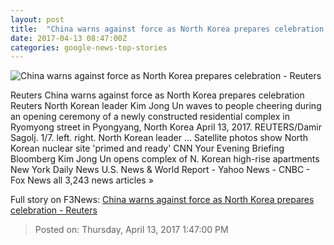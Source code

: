 ```yaml
---
layout: post
title:  "China warns against force as North Korea prepares celebration - Reuters"
date: 2017-04-13 08:47:00Z
categories: google-news-top-stories
---
```


![China warns against force as North Korea prepares celebration - Reuters](http://s4.reutersmedia.net/resources/r/?m=02&d=20170413&t=2&i=1180478453&w=&fh=545px&fw=&ll=&pl=&sq=&r=LYNXMPED3C09S)

Reuters China warns against force as North Korea prepares celebration Reuters North Korean leader Kim Jong Un waves to people cheering during an opening ceremony of a newly constructed residential complex in Ryomyong street in Pyongyang, North Korea April 13, 2017. REUTERS/Damir Sagolj. 1/7. left. right. North Korean leader ... Satellite photos show North Korean nuclear site 'primed and ready' CNN Your Evening Briefing Bloomberg Kim Jong Un opens complex of N. Korean high-rise apartments New York Daily News U.S. News & World Report - Yahoo News - CNBC - Fox News all 3,243 news articles »


Full story on F3News: [China warns against force as North Korea prepares celebration - Reuters](http://www.f3nws.com/n/fPCfTD)

> Posted on: Thursday, April 13, 2017 1:47:00 PM
